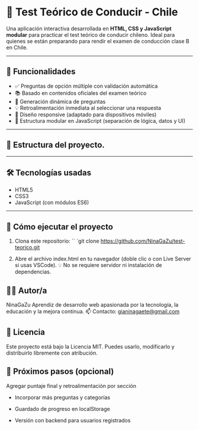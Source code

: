 # 🚗 Test Teórico de Conducir - Chile

Una aplicación interactiva desarrollada en **HTML, CSS y JavaScript modular** para practicar el test teórico de conducir chileno. Ideal para quienes se están preparando para rendir el examen de conducción clase B en Chile.

---

## 🧠 Funcionalidades

- ✅ Preguntas de opción múltiple con validación automática
- 📚 Basado en contenidos oficiales del examen teórico
- 🔁 Generación dinámica de preguntas
- 💡 Retroalimentación inmediata al seleccionar una respuesta
- 📱 Diseño responsive (adaptado para dispositivos móviles)
- 🧩 Estructura modular en JavaScript (separación de lógica, datos y UI)

---

## 📁 Estructura del proyecto.


---

## 🛠️ Tecnologías usadas

- HTML5
- CSS3
- JavaScript (con módulos ES6)

---

## 🚀 Cómo ejecutar el proyecto

1. Clona este repositorio:
 ´´ ´git clone https://github.com/NinaGaZu/test-teorico.git

2. Abre el archivo index.html en tu navegador (doble clic o con Live Server si usas VSCode).
  💡 No se requiere servidor ni instalación de dependencias.

## 👩‍💻 Autor/a
NinaGaZu
Aprendiz de desarrollo web apasionada por la tecnología, la educación y la mejora continua.
📫 Contacto: gianinagaete@gmail.com


## 📄 Licencia
Este proyecto está bajo la Licencia MIT. Puedes usarlo, modificarlo y distribuirlo libremente con atribución.



## 🧭 Próximos pasos (opcional)
Agregar puntaje final y retroalimentación por sección

- Incorporar más preguntas y categorías

- Guardado de progreso en localStorage

- Versión con backend para usuarios registrados
